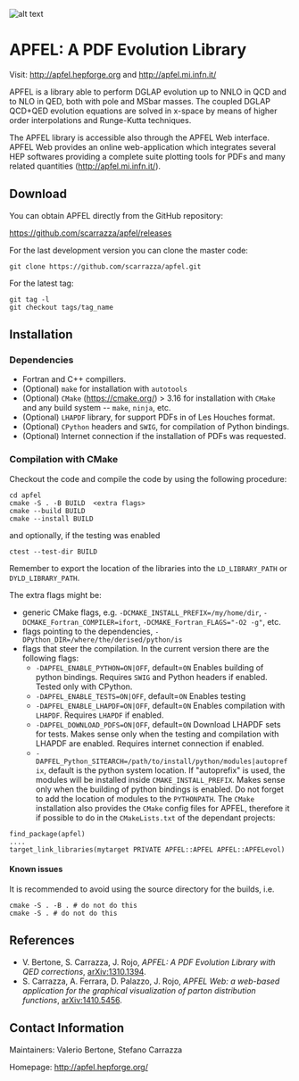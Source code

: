 ![alt text](https://github.com/scarrazza/apfel/raw/master/resources/logoapfel.png "Logo APFEL")

# APFEL: A PDF Evolution Library

Visit: http://apfel.hepforge.org and http://apfel.mi.infn.it/

APFEL is a library able to perform DGLAP evolution up to NNLO in QCD
and to NLO in QED, both with pole and MSbar masses. The coupled DGLAP
QCD+QED evolution equations are solved in x-space by means of higher
order interpolations and Runge-Kutta techniques.

The APFEL library is accessible also through the APFEL Web
interface. APFEL Web provides an online web-application which
integrates several HEP softwares providing a complete suite plotting
tools for PDFs and many related quantities (http://apfel.mi.infn.it/).

## Download

You can obtain APFEL directly from the GitHub repository:

https://github.com/scarrazza/apfel/releases

For the last development version you can clone the master code:

```Shell
git clone https://github.com/scarrazza/apfel.git
```

For the latest tag:

```Shell
git tag -l
git checkout tags/tag_name
```

## Installation

### Dependencies

- Fortran and C++ compillers.
- (Optional) `make` for installation with `autotools`
- (Optional) `CMake` (https://cmake.org/) > 3.16 for installation with `CMake` and any build system -- `make`, `ninja`, etc.
- (Optional) `LHAPDF` library, for support PDFs in of Les Houches format.
- (Optional) `CPython` headers and `SWIG`, for compilation of Python bindings.
- (Optional) Internet connection if the installation of PDFs was requested.

### Compilation with CMake

Checkout the code and compile the code by using the
following procedure:

```Shell
cd apfel
cmake -S . -B BUILD  <extra flags>
cmake --build BUILD
cmake --install BUILD
```

and optionally, if the testing was enabled

```Shell
ctest --test-dir BUILD
```

Remember to export the location of the libraries into the `LD_LIBRARY_PATH` or `DYLD_LIBRARY_PATH`.

The extra flags might be:

- generic CMake flags, e.g. `-DCMAKE_INSTALL_PREFIX=/my/home/dir`, `-DCMAKE_Fortran_COMPILER=ifort`, `-DCMAKE_Fortran_FLAGS="-O2 -g"`, etc.
- flags pointing to the dependencies, `-DPython_DIR=/where/the/derised/python/is`
- flags that steer the compilation. In the current version there are the following flags:
  - `-DAPFEL_ENABLE_PYTHON=ON|OFF`, default=`ON` Enables building of python bindings. Requires `SWIG` and Python headers if enabled. Tested only with CPython.
  - `-DAPFEL_ENABLE_TESTS=ON|OFF`, default=`ON` Enables testing
  - `-DAPFEL_ENABLE_LHAPDF=ON|OFF`, default=`ON` Enables compilation with `LHAPDF`. Requires `LHAPDF` if enabled.
  - `-DAPFEL_DOWNLOAD_PDFS=ON|OFF`, default=`ON` Download LHAPDF sets for tests. Makes sense only when the testing and compilation with LHAPDF are enabled. Requires internet connection if enabled.
  - `-DAPFEL_Python_SITEARCH=/path/to/install/python/modules|autoprefix`, default is the python system location. If "autoprefix" is used, the modules will be installed inside
    `CMAKE_INSTALL_PREFIX`. Makes sense only when the building of python bindings is enabled. Do not forget to add the location of modules to the `PYTHONPATH`.
    The `CMake` installation also provides the `CMake` config files for APFEL, therefore it if possible to
    do in the `CMakeLists.txt` of the dependant projects:

```Shell
find_package(apfel)
....
target_link_libraries(mytarget PRIVATE APFEL::APFEL APFEL::APFELevol)

```

#### Known issues

It is recommended to avoid using the source directory for the builds, i.e.

```Shell
cmake -S . -B . # do not do this
cmake -S . # do not do this
```

## References

- V. Bertone, S. Carrazza, J. Rojo, _APFEL: A PDF Evolution Library with QED corrections_, [arXiv:1310.1394](http://arxiv.org/abs/arXiv:1310.1394).
- S. Carrazza, A. Ferrara, D. Palazzo, J. Rojo, _APFEL Web: a web-based application for the graphical visualization of parton distribution functions_, [arXiv:1410.5456](http://arxiv.org/abs/1410.5456).

## Contact Information

Maintainers: Valerio Bertone, Stefano Carrazza

Homepage: http://apfel.hepforge.org/
